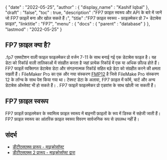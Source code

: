 {
  "date" : "2022-05-25",
  "author" : {
    "display_name" : "Kashif Iqbal"
},
  "draft" : "false",
  "toc" : true,
  "description" :"FP7 फ़ाइल स्वरूप और API के बारे में जानें जो FP7 फ़ाइलें बना और खोल सकते हैं।",
  "title" :"FP7 फ़ाइल स्वरूप - फ़ाइलमेकर प्रो 7+ डेटाबेस फ़ाइल",
  "linktitle" : "FP7",
  "menu" : {
    "docs" : {
      "parent" : "database"
}
},
  "lastmod" : "2022-05-25"
}

## FP7 फ़ाइल क्या है?

.fp7 एक्सटेंशन वाली फाइल फाइलमेकर प्रो वर्जन 7-11 के साथ बनाई गई एक डेटाबेस फाइल है। यह डेटा को रिकॉर्ड वाली तालिकाओं में संग्रहीत करता है जहां प्रत्येक रिकॉर्ड में एक या अधिक फ़ील्ड होते हैं। FP7 फाइलें व्यक्तिगत डेटाबेस डेटा और संगठनात्मक रिकॉर्ड सहित बड़े डेटा को संग्रहीत करने की क्षमता रखती हैं। FileMaker Pro का एक और नया संस्करण [FMP12](/hi/database/fmp12/) है जिसे FileMake Pro संस्करण 12 के लॉन्च के साथ पेश किया गया था। टेक्स्ट डेटा के अलावा, FP7 फ़ाइल में फॉर्म, चार्ट और अन्य डेटाबेस ऑब्जेक्ट भी हो सकते हैं। . FP7 फाइलें फाइलमेकर प्रो एडवांस के साथ खोली जा सकती हैं।

## FP7 फ़ाइल स्वरूप

FP7 फ़ाइलें फ़ाइलमेकर के स्वामित्व फ़ाइल स्वरूप में बाइनरी फ़ाइलों के रूप में डिस्क में सहेजी जाती हैं। FP7 फ़ाइल स्वरूप का आंतरिक फ़ाइल स्वरूप विवरण सार्वजनिक रूप से उपलब्ध नहीं है।

## संदर्भ

* [डीटीएसएक्स प्रारूप - माइक्रोसॉफ्ट](https://learn.microsoft.com/en-us/openspecs/sql_data_portability/ms-dtsx/235600e9-0c13-4b5b-a388-aa3c65aec1dd)
* [डीटीएसएक्स 2 प्रारूप - माइक्रोसॉफ्ट द्वारा](https://learn.microsoft.com/en-us/openspecs/sql_data_portability/ms-dtsx2/fb216aa4-62ab-41c8-a6d5-5b1002739d21)

